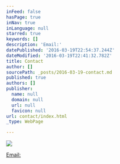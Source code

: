 ```yaml
---
inFeed: false
hasPage: true
inNav: true
inLanguage: null
starred: true
keywords: []
description: 'Email:'
datePublished: '2016-03-19T22:54:37.244Z'
dateModified: '2016-03-19T22:41:32.782Z'
title: Contact
author: []
sourcePath: _posts/2016-03-19-contact.md
published: true
authors: []
publisher:
  name: null
  domain: null
  url: null
  favicon: null
url: contact/index.html
_type: WebPage

---
```

![](https://the-grid-user-content.s3-us-west-2.amazonaws.com/db45029b-79a8-4ddc-91c4-177e28a4c434.jpg)

[Email:][0]

[0]: mdsnowden@eircom.net